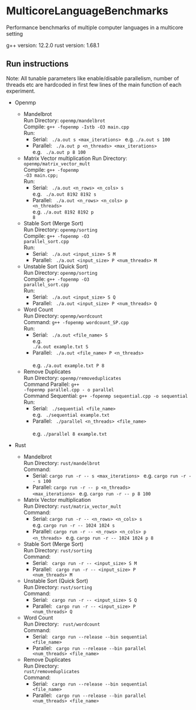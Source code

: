 # MulticoreLanguageBenchmarks
Performance benchmarks of multiple computer languages in a multicore setting

g++ version: 12.2.0
rust version: 1.68.1

## Run instructions
Note: All tunable parameters like enable/disable parallelism, number of threads etc are hardcoded in first few lines of the main function of each experiment.
- Openmp
  - Mandelbrot </br>
    Run Directory: <code>openmp/mandelbrot</code> </br>
    Compile: <code>g++ -fopenmp -Istb -O3 main.cpp </code> </br>
    Run:
    - Serial: <code> ./a.out s <max_iterations> </code>
      e.g. <code>./a.out s 100</code>
    - Parallel: <code> ./a.out p <n_threads> <max_iterations> </code>
      e.g. <code> ./a.out p 8 100 </code>
  - Matrix Vector multiplication
    Run Directory: <code>openmp/matrix_vector_mult</code> </br>
    Compile: <code>g++ -fopenmp -O3 main.cpp; </code> </br>
    Run: 
    - Serial: <code> ./a.out <n_rows> <n_cols> s </code> </br>
      e.g. <code> ./a.out 8192 8192 s </code>
    - Parallel: <code> ./a.out <n_rows> <n_cols> p <n_threads> </code> </br>
      e.g. <code>./a.out 8192 8192 p 8</code>
  - Stable Sort (Merge Sort) </br>
    Run Directory: <code>openmp/sorting</code> </br>
    Compile: <code>g++ -fopenmp -O3 parallel_sort.cpp </code> </br>
    Run:
    - Serial: <code> ./a.out <input_size> S M </code>
    - Parallel: <code> ./a.out <input_size> P <num_threads> M </code>
  - Unstable Sort (Quick Sort)  </br>
    Run Directory: <code>openmp/sorting</code> </br>
    Compile: <code>g++ -fopenmp -O3 parallel_sort.cpp </code> </br>
    Run:
      - Serial: <code> ./a.out <input_size> S Q </code>
      - Parallel: <code> ./a.out <input_size> P <num_threads> Q </code>
  - Word Count </br>
    Run Directory: <code>openmp/wordcount</code> </br>
    Command: <code>g++ -fopenmp wordcount_SP.cpp </code> </br>
    Run: 
    - Serial: <code> ./a.out <file_name> S </code> </br>
      e.g. <code> ./a.out example.txt S </code>
    - Parallel: <code> ./a.out <file_name> P <n_threads> </code> </br>
      e.g. <code>./a.out example.txt P 8</code>
  - Remove Duplicates </br>
    Run Directory: <code>openmp/removeduplicates</code> </br>
    Command Parallel: <code>g++ -fopenmp parallel.cpp - o parallel </code> </br>
    Command Sequential: <code>g++ -fopenmp sequential.cpp -o sequential </code> </br>
    Run: 
    - Serial: <code> ./sequential <file_name> </code> </br>
      e.g. <code> ./sequential example.txt </code>
    - Parallel: <code> ./parallel <n_threads> <file_name> </code> </br>
      e.g. <code>./parallel 8 example.txt </code>
    
- Rust
  - Mandelbrot </br>
    Run Directory: <code>rust/mandelbrot</code> </br>
    Command: 
    - Serial: <code>cargo run -r -- s <max_iterations> </code>
      e.g. <code>cargo run -r -- s 100 </code>
    - Parallel: <code>cargo run -r -- p <n_threads> <max_iterations> </code>
      e.g. <code>cargo run -r -- p 8 100 </code>
  - Matrix Vector multiplication </br>
    Run Directory: <code>rust/matrix_vector_mult</code> </br>
    Command:
    - Serial: <code>cargo run -r -- <n_rows> <n_cols> s </code>
    e.g. <code>cargo run -r -- 1024 1024 s </code>
    - Parallel: <code>cargo run -r -- <n_rows> <n_cols> p <n_threads> </code>
      e.g. <code>cargo run -r -- 1024 1024 p 8 </code>
  - Stable Sort (Merge Sort) </br>
    Run Directory: <code>rust/sorting</code> </br>
    Command:
    - Serial: <code> cargo run -r -- <input_size> S M </code>
    - Parallel: <code> cargo run -r -- <input_size> P <num_threads> M </code>
  - Unstable Sort (Quick Sort) </br>
    Run Directory: <code>rust/sorting</code> </br>
    Command:
    - Serial: <code> cargo run -r -- <input_size> S Q </code>
    - Parallel: <code> cargo run -r -- <input_size> P <num_threads> Q </code>
  - Word Count  </br>
    Run Directory: <code> rust/wordcount</code> </br>
    Command:
    - Serial: <code> cargo run --release --bin sequential <file_name> </code>
    - Parallel: <code> cargo run --release --bin parallel <num_threads> <file_name> </code> 
  - Remove Duplicates  </br>
    Run Directory: <code> rust/removeduplicates</code> </br>
    Command:
    - Serial: <code> cargo run --release --bin sequential <file_name> </code>
    - Parallel: <code> cargo run --release --bin parallel <num_threads> <file_name> </code> 

